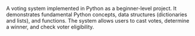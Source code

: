 
A voting system implemented in Python as a beginner-level project. It demonstrates fundamental Python concepts, data structures (dictionaries and lists), and functions. The system allows users to cast votes, determine a winner, and check voter eligibility.

